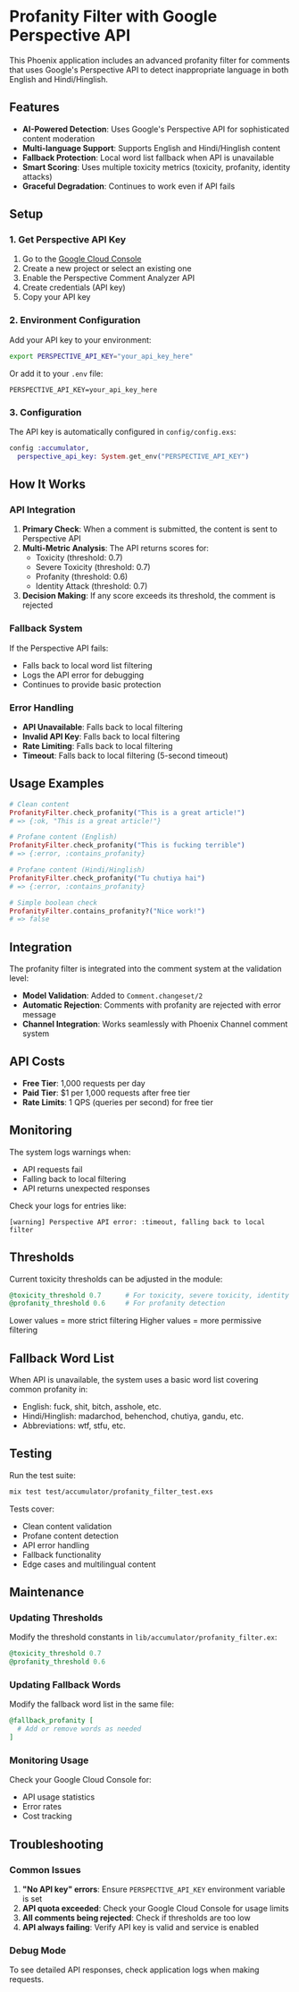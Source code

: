 # Profanity Filter with Google Perspective API

This Phoenix application includes an advanced profanity filter for comments that uses Google's Perspective API to detect inappropriate language in both English and Hindi/Hinglish.

## Features

- **AI-Powered Detection**: Uses Google's Perspective API for sophisticated content moderation
- **Multi-language Support**: Supports English and Hindi/Hinglish content
- **Fallback Protection**: Local word list fallback when API is unavailable
- **Smart Scoring**: Uses multiple toxicity metrics (toxicity, profanity, identity attacks)
- **Graceful Degradation**: Continues to work even if API fails

## Setup

### 1. Get Perspective API Key

1. Go to the [Google Cloud Console](https://console.cloud.google.com/)
2. Create a new project or select an existing one
3. Enable the Perspective Comment Analyzer API
4. Create credentials (API key)
5. Copy your API key

### 2. Environment Configuration

Add your API key to your environment:

```bash
export PERSPECTIVE_API_KEY="your_api_key_here"
```

Or add it to your `.env` file:

```
PERSPECTIVE_API_KEY=your_api_key_here
```

### 3. Configuration

The API key is automatically configured in `config/config.exs`:

```elixir
config :accumulator,
  perspective_api_key: System.get_env("PERSPECTIVE_API_KEY")
```

## How It Works

### API Integration

1. **Primary Check**: When a comment is submitted, the content is sent to Perspective API
2. **Multi-Metric Analysis**: The API returns scores for:
   - Toxicity (threshold: 0.7)
   - Severe Toxicity (threshold: 0.7)
   - Profanity (threshold: 0.6)
   - Identity Attack (threshold: 0.7)
3. **Decision Making**: If any score exceeds its threshold, the comment is rejected

### Fallback System

If the Perspective API fails:
- Falls back to local word list filtering
- Logs the API error for debugging
- Continues to provide basic protection

### Error Handling

- **API Unavailable**: Falls back to local filtering
- **Invalid API Key**: Falls back to local filtering
- **Rate Limiting**: Falls back to local filtering
- **Timeout**: Falls back to local filtering (5-second timeout)

## Usage Examples

```elixir
# Clean content
ProfanityFilter.check_profanity("This is a great article!")
# => {:ok, "This is a great article!"}

# Profane content (English)
ProfanityFilter.check_profanity("This is fucking terrible")
# => {:error, :contains_profanity}

# Profane content (Hindi/Hinglish)
ProfanityFilter.check_profanity("Tu chutiya hai")
# => {:error, :contains_profanity}

# Simple boolean check
ProfanityFilter.contains_profanity?("Nice work!")
# => false
```

## Integration

The profanity filter is integrated into the comment system at the validation level:

- **Model Validation**: Added to `Comment.changeset/2`
- **Automatic Rejection**: Comments with profanity are rejected with error message
- **Channel Integration**: Works seamlessly with Phoenix Channel comment system

## API Costs

- **Free Tier**: 1,000 requests per day
- **Paid Tier**: $1 per 1,000 requests after free tier
- **Rate Limits**: 1 QPS (queries per second) for free tier

## Monitoring

The system logs warnings when:
- API requests fail
- Falling back to local filtering
- API returns unexpected responses

Check your logs for entries like:
```
[warning] Perspective API error: :timeout, falling back to local filter
```

## Thresholds

Current toxicity thresholds can be adjusted in the module:

```elixir
@toxicity_threshold 0.7      # For toxicity, severe toxicity, identity attacks
@profanity_threshold 0.6     # For profanity detection
```

Lower values = more strict filtering
Higher values = more permissive filtering

## Fallback Word List

When API is unavailable, the system uses a basic word list covering common profanity in:
- English: fuck, shit, bitch, asshole, etc.
- Hindi/Hinglish: madarchod, behenchod, chutiya, gandu, etc.
- Abbreviations: wtf, stfu, etc.

## Testing

Run the test suite:

```bash
mix test test/accumulator/profanity_filter_test.exs
```

Tests cover:
- Clean content validation
- Profane content detection
- API error handling
- Fallback functionality
- Edge cases and multilingual content

## Maintenance

### Updating Thresholds

Modify the threshold constants in `lib/accumulator/profanity_filter.ex`:

```elixir
@toxicity_threshold 0.7
@profanity_threshold 0.6
```

### Updating Fallback Words

Modify the fallback word list in the same file:

```elixir
@fallback_profanity [
  # Add or remove words as needed
]
```

### Monitoring Usage

Check your Google Cloud Console for:
- API usage statistics
- Error rates
- Cost tracking

## Troubleshooting

### Common Issues

1. **"No API key" errors**: Ensure `PERSPECTIVE_API_KEY` environment variable is set
2. **API quota exceeded**: Check your Google Cloud Console for usage limits
3. **All comments being rejected**: Check if thresholds are too low
4. **API always failing**: Verify API key is valid and service is enabled

### Debug Mode

To see detailed API responses, check application logs when making requests.